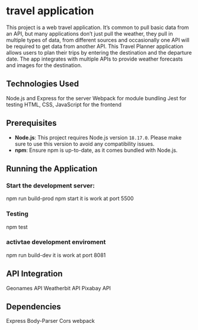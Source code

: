 # travel application

This project is a web travel application. It’s common to pull basic data from an API, but many applications don’t just pull the weather, they pull in multiple types of data, from different sources and occasionally one API will be required to get data from another API.
This Travel Planner application allows users to plan their trips by entering the destination and the departure date. The app integrates with multiple APIs to provide weather forecasts and images for the destination.

## Technologies Used
Node.js and Express for the server
Webpack for module bundling
Jest for testing
HTML, CSS, JavaScript for the frontend


## Prerequisites

- **Node.js**: This project requires Node.js version `18.17.0`. Please make sure to use this version to avoid any compatibility issues.
- **npm**: Ensure npm is up-to-date, as it comes bundled with Node.js.
## Running the Application

### Start the development server:
npm run build-prod
npm start it is work at port 5500

### Testing
npm test

### activtae development enviroment
npm run build-dev it is work at port 8081


## API Integration
Geonames API
Weatherbit API
Pixabay API
## Dependencies
Express
Body-Parser
Cors
webpack
